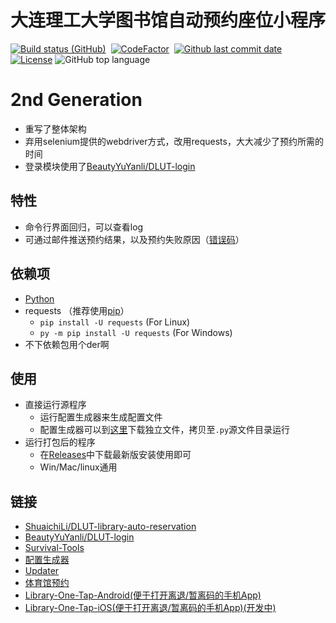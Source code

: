 # 大连理工大学图书馆自动预约座位小程序

[![Build status (GitHub)](https://img.shields.io/github/workflow/status/qhy040404/DLUT-library-auto-reservation/Compile-and-Test-CI/master?label=Compile&logo=github&cacheSeconds=600)](https://github.com/qhy040404/DLUT-library-auto-reservation/actions)
&nbsp;[![CodeFactor](https://www.codefactor.io/repository/github/qhy040404/dlut-library-auto-reservation/badge)](https://www.codefactor.io/repository/github/qhy040404/dlut-library-auto-reservation)
&nbsp;[![Github last commit date](https://img.shields.io/github/last-commit/qhy040404/DLUT-library-auto-reservation.svg?label=Updated&logo=github&cacheSeconds=600)](https://github.com/qhy040404/DLUT-library-auto-reservation/commits)
&nbsp;[![License](https://img.shields.io/github/license/qhy040404/DLUT-library-auto-reservation.svg?label=License&logo=github&cacheSeconds=2592000)](https://github.com/qhy040404/DLUT-library-auto-reservation/blob/master/LICENSE)
![GitHub top language](https://img.shields.io/github/languages/top/qhy040404/DLUT-library-auto-reservation)

# 2nd Generation

- 重写了整体架构
- 弃用selenium提供的webdriver方式，改用requests，大大减少了预约所需的时间
- 登录模块使用了[BeautyYuYanli/DLUT-login](https://github.com/BeautyYuYanli/DLUT-login)

## 特性

- 命令行界面回归，可以查看log
- 可通过邮件推送预约结果，以及预约失败原因（[错误码](ERRORCODE)）

## 依赖项

- [Python](https://www.python.org/downloads/)
- requests （推荐使用[pip](https://pip.pypa.io/en/stable/installation/)）
    - ```pip install -U requests``` (For Linux)
    - ```py -m pip install -U requests``` (For Windows)
- 不下依赖包用个der啊

## 使用

- 直接运行源程序
    - 运行配置生成器来生成配置文件
    - 配置生成器可以到[这里](https://github.com/qhy040404/Library-reservation-configGenerator/releases)下载独立文件，拷贝至```.py```源文件目录运行
- 运行打包后的程序
    - 在[Releases](https://github.com/qhy040404/DLUT-library-auto-reservation/releases)中下载最新版安装使用即可
    - Win/Mac/linux通用

## 链接

- [ShuaichiLi/DLUT-library-auto-reservation](https://github.com/ShuaichiLi/DLUT-library-auto-reservation)
- [BeautyYuYanli/DLUT-login](https://github.com/BeautyYuYanli/DLUT-login)
- [Survival-Tools](https://github.com/BeautyYuYanli/dlut-survival-tools)
- [配置生成器](https://github.com/qhy040404/Library-reservation-configGenerator)
- [Updater](https://github.com/qhy040404/Library-reservation-updater)
- [体育馆预约](https://github.com/qhy040404/DLUT-gym-auto-reservation)
- [Library-One-Tap-Android(便于打开离退/暂离码的手机App)](https://github.com/qhy040404/Library-One-Tap-Android)
- [Library-One-Tap-iOS(便于打开离退/暂离码的手机App)(开发中)](https://github.com/qhy040404/Library-One-Tap-iOS)
